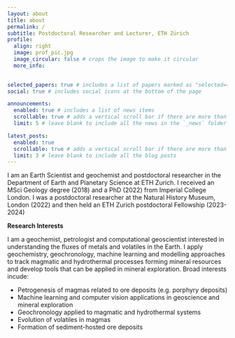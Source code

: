 ```yaml
---
layout: about
title: about
permalink: /
subtitle: Postdoctoral Researcher and Lecturer, ETH Zürich
profile:
  align: right
  image: prof_pic.jpg
  image_circular: false # crops the image to make it circular
  more_info:

  
selected_papers: true # includes a list of papers marked as "selected={true}"
social: true # includes social icons at the bottom of the page

announcements:
  enabled: true # includes a list of news items
  scrollable: true # adds a vertical scroll bar if there are more than 3 news items
  limit: 5 # leave blank to include all the news in the `_news` folder

latest_posts:
  enabled: true
  scrollable: true # adds a vertical scroll bar if there are more than 3 new posts items
  limit: 3 # leave blank to include all the blog posts
---
```


I am an Earth Scientist and geochemist and postdoctoral researcher in the Department of Earth and Planetary Science at ETH Zurich. I received an MSci Geology degree (2018) and a PhD (2022) from Imperial College London. I was a postdoctoral researcher at the Natural History Museum, London (2022) and then held an ETH Zurich postdoctoral Fellowship (2023-2024)

**Research Interests**

I am a geochemist, petrologist and computational geoscientist interested in understanding the fluxes of metals and volatiles in the Earth. I apply geochemistry, geochronology, machine learning and modelling approaches to track magmatic and hydrothermal processes forming mineral resources and develop tools that can be applied in mineral exploration. Broad interests incude:

- Petrogenesis of magmas related to ore deposits (e.g. porphyry deposits)
- Machine learning and computer vision applications in geoscience and mineral exploration
- Geochronology applied to magmatic and hydrothermal systems
- Evolution of volatiles in magmas
- Formation of sediment-hosted ore deposits